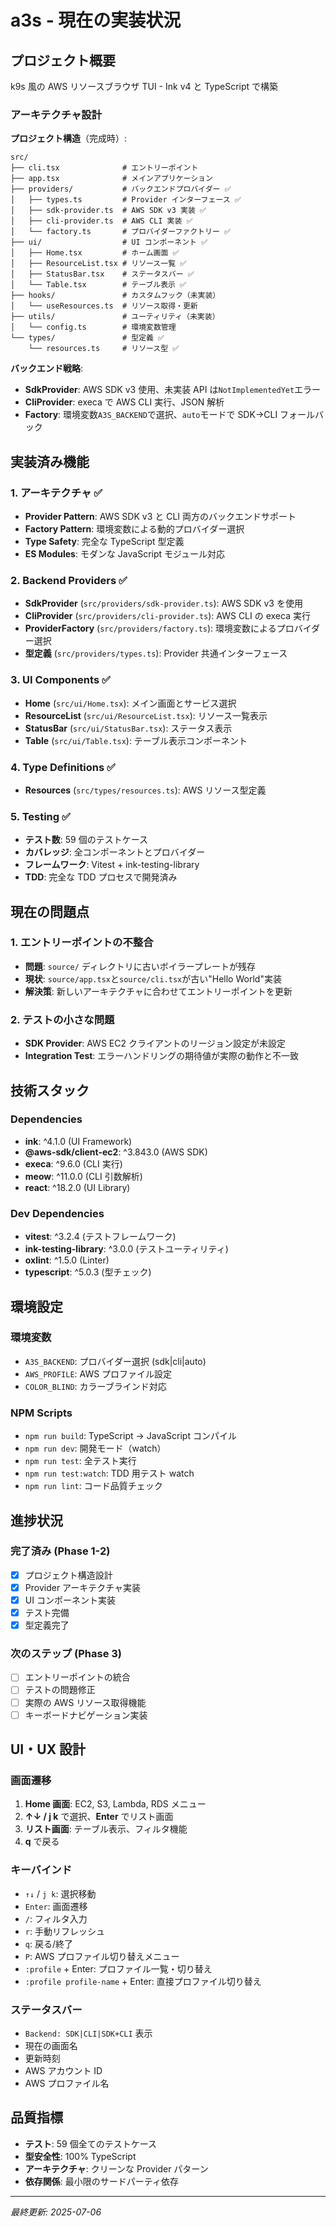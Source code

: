 # a3s - 現在の実装状況

## プロジェクト概要

k9s 風の AWS リソースブラウザ TUI - Ink v4 と TypeScript で構築

### アーキテクチャ設計

**プロジェクト構造**（完成時）:

```
src/
├── cli.tsx              # エントリーポイント
├── app.tsx              # メインアプリケーション
├── providers/           # バックエンドプロバイダー ✅
│   ├── types.ts         # Provider インターフェース ✅
│   ├── sdk-provider.ts  # AWS SDK v3 実装 ✅
│   ├── cli-provider.ts  # AWS CLI 実装 ✅
│   └── factory.ts       # プロバイダーファクトリー ✅
├── ui/                  # UI コンポーネント ✅
│   ├── Home.tsx         # ホーム画面 ✅
│   ├── ResourceList.tsx # リソース一覧 ✅
│   ├── StatusBar.tsx    # ステータスバー ✅
│   └── Table.tsx        # テーブル表示 ✅
├── hooks/               # カスタムフック（未実装）
│   └── useResources.ts  # リソース取得・更新
├── utils/               # ユーティリティ（未実装）
│   └── config.ts        # 環境変数管理
└── types/               # 型定義 ✅
    └── resources.ts     # リソース型 ✅
```

**バックエンド戦略**:

- **SdkProvider**: AWS SDK v3 使用、未実装 API は`NotImplementedYet`エラー
- **CliProvider**: execa で AWS CLI 実行、JSON 解析
- **Factory**: 環境変数`A3S_BACKEND`で選択、`auto`モードで SDK→CLI フォールバック

## 実装済み機能

### 1. アーキテクチャ ✅

- **Provider Pattern**: AWS SDK v3 と CLI 両方のバックエンドサポート
- **Factory Pattern**: 環境変数による動的プロバイダー選択
- **Type Safety**: 完全な TypeScript 型定義
- **ES Modules**: モダンな JavaScript モジュール対応

### 2. Backend Providers ✅

- **SdkProvider** (`src/providers/sdk-provider.ts`): AWS SDK v3 を使用
- **CliProvider** (`src/providers/cli-provider.ts`): AWS CLI の execa 実行
- **ProviderFactory** (`src/providers/factory.ts`): 環境変数によるプロバイダー選択
- **型定義** (`src/providers/types.ts`): Provider 共通インターフェース

### 3. UI Components ✅

- **Home** (`src/ui/Home.tsx`): メイン画面とサービス選択
- **ResourceList** (`src/ui/ResourceList.tsx`): リソース一覧表示
- **StatusBar** (`src/ui/StatusBar.tsx`): ステータス表示
- **Table** (`src/ui/Table.tsx`): テーブル表示コンポーネント

### 4. Type Definitions ✅

- **Resources** (`src/types/resources.ts`): AWS リソース型定義

### 5. Testing ✅

- **テスト数**: 59 個のテストケース
- **カバレッジ**: 全コンポーネントとプロバイダー
- **フレームワーク**: Vitest + ink-testing-library
- **TDD**: 完全な TDD プロセスで開発済み

## 現在の問題点

### 1. エントリーポイントの不整合

- **問題**: `source/` ディレクトリに古いボイラープレートが残存
- **現状**: `source/app.tsx`と`source/cli.tsx`が古い"Hello World"実装
- **解決策**: 新しいアーキテクチャに合わせてエントリーポイントを更新

### 2. テストの小さな問題

- **SDK Provider**: AWS EC2 クライアントのリージョン設定が未設定
- **Integration Test**: エラーハンドリングの期待値が実際の動作と不一致

## 技術スタック

### Dependencies

- **ink**: ^4.1.0 (UI Framework)
- **@aws-sdk/client-ec2**: ^3.843.0 (AWS SDK)
- **execa**: ^9.6.0 (CLI 実行)
- **meow**: ^11.0.0 (CLI 引数解析)
- **react**: ^18.2.0 (UI Library)

### Dev Dependencies

- **vitest**: ^3.2.4 (テストフレームワーク)
- **ink-testing-library**: ^3.0.0 (テストユーティリティ)
- **oxlint**: ^1.5.0 (Linter)
- **typescript**: ^5.0.3 (型チェック)

## 環境設定

### 環境変数

- `A3S_BACKEND`: プロバイダー選択 (sdk|cli|auto)
- `AWS_PROFILE`: AWS プロファイル設定
- `COLOR_BLIND`: カラーブラインド対応

### NPM Scripts

- `npm run build`: TypeScript → JavaScript コンパイル
- `npm run dev`: 開発モード（watch）
- `npm run test`: 全テスト実行
- `npm run test:watch`: TDD 用テスト watch
- `npm run lint`: コード品質チェック

## 進捗状況

### 完了済み (Phase 1-2)

- [x] プロジェクト構造設計
- [x] Provider アーキテクチャ実装
- [x] UI コンポーネント実装
- [x] テスト完備
- [x] 型定義完了

### 次のステップ (Phase 3)

- [ ] エントリーポイントの統合
- [ ] テストの問題修正
- [ ] 実際の AWS リソース取得機能
- [ ] キーボードナビゲーション実装

## UI・UX 設計

### 画面遷移

1. **Home 画面**: EC2, S3, Lambda, RDS メニュー
2. **↑↓ / j k** で選択、**Enter** でリスト画面
3. **リスト画面**: テーブル表示、フィルタ機能
4. **q** で戻る

### キーバインド

- `↑↓` / `j k`: 選択移動
- `Enter`: 画面遷移
- `/`: フィルタ入力
- `r`: 手動リフレッシュ
- `q`: 戻る/終了
- `P`: AWS プロファイル切り替えメニュー
- `:profile` + Enter: プロファイル一覧・切り替え
- `:profile profile-name` + Enter: 直接プロファイル切り替え

### ステータスバー

- `Backend: SDK|CLI|SDK+CLI` 表示
- 現在の画面名
- 更新時刻
- AWS アカウント ID
- AWS プロファイル名

## 品質指標

- **テスト**: 59 個全てのテストケース
- **型安全性**: 100% TypeScript
- **アーキテクチャ**: クリーンな Provider パターン
- **依存関係**: 最小限のサードパーティ依存

---

_最終更新: 2025-07-06_
